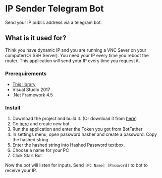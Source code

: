 # IP Sender Telegram Bot
Send your IP public address via a telegram bot.
## What is it used for?
Think you have dynamic IP and you are running a VNC Sever on your computer(Or SSH Server). You need your IP every time you reboot the router. This application will send your IP every time you request it.
### Prerequirements
- [This library](https://github.com/HirbodBehnam/Telegram.Bot)
- Visual Studio 2017
- .Net Framework 4.5
### Install

1. Download the project and build it. (Or download it from [here](https://github.com/HirbodBehnam/IP-Sender/releases))
2. Go [here](https://t.me/BotFather) and create new bot.
3. Run the application and enter the Token you got from BotFather
4. In settings menu, open password hasher and create a password. Copy the hashed string.
5. Enter the hashed string into Hashed Password textbox.
6. Choose a name for your PC
7. Click Start Bot

Now the bot will listen for inputs. Send `[PC Name] [Password]` to bot to receive your IP.
